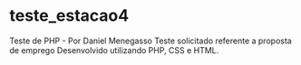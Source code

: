 # teste_estacao4
Teste de PHP - Por Daniel Menegasso
Teste solicitado referente a proposta de emprego
Desenvolvido utilizando PHP, CSS e HTML.
